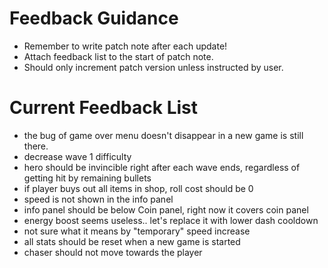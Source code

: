 # Feedback Guidance
- Remember to write patch note after each update!
- Attach feedback list to the start of patch note.
- Should only increment patch version unless instructed by user.

# Current Feedback List
- the bug of game over menu doesn't disappear in a new game is still there.
- decrease wave 1 difficulty
- hero should be invincible right after each wave ends, regardless of getting hit by remaining bullets
- if player buys out all items in shop, roll cost should be 0
- speed is not shown in the info panel
- info panel should be below Coin panel, right now it covers coin panel
- energy boost seems useless.. let's replace it with lower dash cooldown
- not sure what it means by "temporary" speed increase
- all stats should be reset when a new game is started
- chaser should not move towards the player